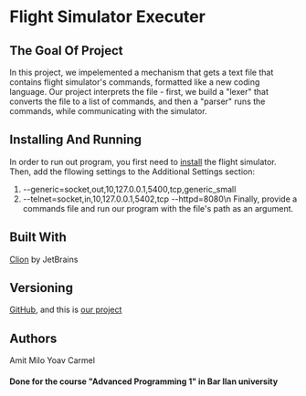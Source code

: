 # Flight Simulator Executer

## The Goal Of Project

In this project, we impelemented a mechanism that gets a text file that contains flight simulator's commands, formatted like a new coding language.
Our project interprets the file - first, we build a "lexer" that converts the file to a list of commands, and then a "parser" runs the commands, while communicating with the simulator.

## Installing And Running

In order to run out program, you first need to [install](https://sourceforge.net/projects/flightgear/) the flight simulator.
Then, add the fllowing settings to the Additional Settings section:
 1. --generic=socket,out,10,127.0.0.1,5400,tcp,generic_small
 2. --telnet=socket,in,10,127.0.0.1,5402,tcp --httpd=8080\n
Finally, provide a commands file and run our program with the file's path as an argument.

## Built With

[Clion](https://www.jetbrains.com/clion/promo/?gclid=CjwKCAiA0svwBRBhEiwAHqKjFtmdeINGBWxR4nVxX0uMlDRj040mA5VabRmVGNzRgEpsk51j_XhrmBoCA5QQAvD_BwE&gclsrc=aw.ds) by JetBrains

## Versioning

[GitHub](https://github.com/), and this is [our project](https://github.com/Amit-Milo/Advanced-Programming)

## Authors

Amit Milo
Yoav Carmel

#### Done for the course "Advanced Programming 1" in Bar Ilan university







